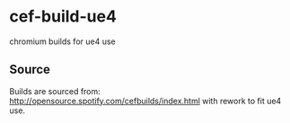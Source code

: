 # cef-build-ue4
chromium builds for ue4 use

## Source
Builds are sourced from: http://opensource.spotify.com/cefbuilds/index.html
with rework to fit ue4 use.